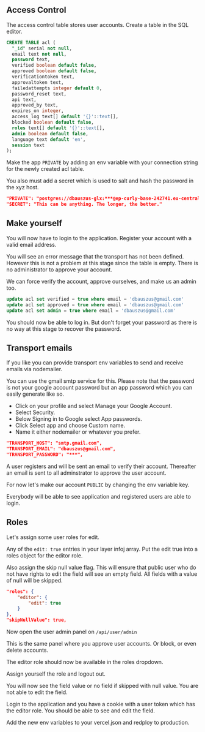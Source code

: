 ## Access Control

The access control table stores user accounts. Create a table in the SQL editor.

```sql
CREATE TABLE acl (
  "_id" serial not null,
  email text not null,
  password text,
  verified boolean default false,
  approved boolean default false,
  verificationtoken text,
  approvaltoken text,
  failedattempts integer default 0,
  password_reset text,
  api text,
  approved_by text,
  expires_on integer,
  access_log text[] default '{}'::text[],
  blocked boolean default false,
  roles text[] default '{}'::text[],
  admin boolean default false,
  language text default 'en',
  session text
);
```

Make the app `PRIVATE` by adding an env variable with your connection string for the newly created acl table.

You also must add a secret which is used to salt and hash the password in the xyz host.

```json
"PRIVATE": "postgres://dbauszus-glx:***@ep-curly-base-242741.eu-central-1.aws.neon.tech/workshop?sslmode=require|acl",
"SECRET": "This can be anything. The longer, the better."
```

## Make yourself

You will now have to login to the application. Register your account with a valid email address.

You will see an error message that the transport has not been defined. However this is not a problem at this stage since the table is empty. There is no administrator to approve your account.

We can force verify the account, approve ourselves, and make us an admin too.

```sql
update acl set verified = true where email = 'dbauszus@gmail.com'
update acl set approved = true where email = 'dbauszus@gmail.com'
update acl set admin = true where email = 'dbauszus@gmail.com'
```

You should now be able to log in. But don't forget your password as there is no way at this stage to recover the password.

## Transport emails

If you like you can provide transport env variables to send and receive emails via nodemailer.

You can use the gmail smtp service for this. Please note that the password is not your google account password but an app password which you can easily generate like so.

- Click on your profile and select Manage your Google Account.
- Select Security.
- Below Signing in to Google select App passwords.
- Click Select app and choose Custom name.
- Name it either nodemailer or whatever you prefer.

```json
"TRANSPORT_HOST": "smtp.gmail.com",
"TRANSPORT_EMAIL": "dbauszus@gmail.com",
"TRANSPORT_PASSWORD": "***",
```

A user registers and will be sent an email to verify their account.
Thereafter an email is sent to all adminstrator to approve the user account.

For now let's make our account `PUBLIC` by changing the env variable key.

Everybody will be able to see application and registered users are able to login.

## Roles

Let's assign some user roles for edit.

Any of the `edit: true` entries in your layer infoj array. Put the edit true into a roles object for the editor role.

Also assign the skip null value flag. This will ensure that public user who do not have rights to edit the field will see an empty field. All fields with a value of null will be skipped.

```json
"roles": {
    "editor": {
        "edit": true
    }
},
"skipNullValue": true,
```

Now open the user admin panel on `/api/user/admin`

This is the same panel where you approve user accounts. Or block, or even delete accounts.

The editor role should now be available in the roles dropdown.

Assign yourself the role and logout out.

You will now see the field value or no field if skipped with null value. You are not able to edit the field.

Login to the application and you have a cookie with a user token which has the editor role. You should be able to see and edit the field.

Add the new env variables to your vercel.json and redploy to production.
